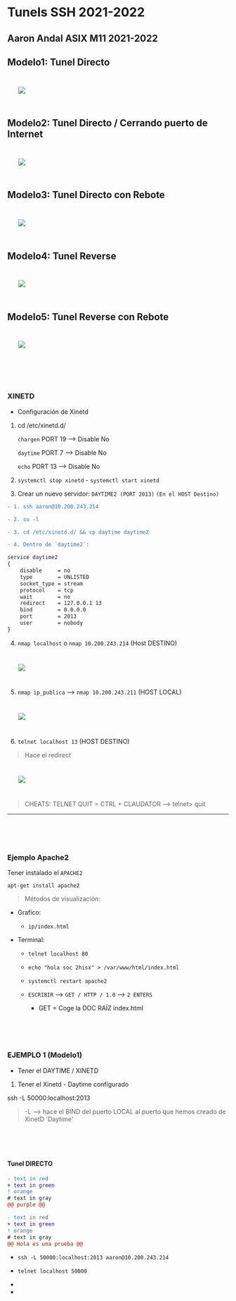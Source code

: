 # Tunels SSH 2021-2022
## Aaron Andal ASIX M11 2021-2022

## **Modelo1: Tunel Directo**


<div style="padding: 5%">
    <img src="./Photos/Modelo01.png" />
</div>

## **Modelo2: Tunel Directo / Cerrando puerto de Internet**

<div style="padding: 5%">
    <img src="./Photos/Modelo02.png" />
</div>

## **Modelo3: Tunel Directo con Rebote**

<div style="padding: 5%">
    <img src="./Photos/Modelo03.png" />
</div>

## **Modelo4: Tunel Reverse**

<div style="padding: 5%">
    <img src="./Photos/Modelo04.png" />
</div>

## **Modelo5: Tunel Reverse con Rebote**

<div style="padding: 5%">
    <img src="./Photos/Modelo05.png" />
</div>

<br>
<br>
<br>

### XINETD

* Configuración de Xinetd

1. cd /etc/xinetd.d/

    `chargen` PORT 19 --> Disable No

    `daytime` PORT 7 --> Disable No

    `echo` PORT 13 --> Disable No

2. `systemctl stop xinetd` - `systemctl start xinetd`

3. Crear un nuevo servidor: `DAYTIME2 (PORT 2013)` `(En el HOST Destino)`

```diff
- 1. ssh aaron@10.200.243.214

- 2. su -l

- 3. cd /etc/xinetd.d/ && cp daytime daytime2

- 4. Dentro de `daytime2`:

service daytime2
{  
    disable     = no  
    type        = UNLISTED
    socket_type = stream
    protocol    = tcp
    wait        = no
    redirect    = 127.0.0.1 13
    bind        = 0.0.0.0 
    port        = 2013 
    user        = nobody
}

```

4. `nmap localhost` o `nmap 10.200.243.214` (Host DESTINO)

<div style="padding: 5%">
    <img src="./Photos/NmapLocalhostDestino.png" />
</div>


5. `nmap ip_publica` --> `nmap 10.200.243.211` (HOST LOCAL)

<div style="padding: 5%">
    <img src="./Photos/NmapLocalhostLocal.png" />
</div>

6. `telnet localhost 13` (HOST DESTINO)

> Hace el redirect

<div style="padding: 5%">
    <img src="./Photos/TelnetLocalhost13.png" />
</div>



> CHEATS: TELNET QUIT = CTRL + CLAUDATOR --> telnet> quit

--------------------------------------------------------------------------------------

<br>
<br>
<br>

### **Ejemplo Apache2**

Tener instalado el `APACHE2`

`apt-get install apache2`

> Métodos de visualización: 

* Grafico:

    + `ip/index.html`

* Terminal:

    + `telnet localhost 80`

    + `echo "hola soc 2hisx" > /var/www/html/index.html`

    + `systemctl restart apache2`

    + `ESCRIBIR` --> `GET / HTTP / 1.0` --> `2 ENTERS`

        + GET = Coge la DOC RAÍZ index.html

<br>
<br>
<br>

### **EJEMPLO 1 (Modelo1)**

* Tener el DAYTIME / XINETD

1. Tener el Xinetd - Daytime configurado

ssh -L 50000:localhost:2013

> -L --> hace el BIND del puerto LOCAL al puerto que hemos creado de XinetD 'Daytime' 

<br>
<br>
<br>

#### **Tunel DIRECTO**

```diff
- text in red
+ text in green
! orange
# text in gray
@@ purple @@
```

```diff
- text in red
+ text in green
! orange
# text in gray
@@ Hola es una prueba @@
```


* `ssh -L 50000:localhost:2013 aaron@10.200.243.214`

 * `telnet localhost 50000`

* 

* 